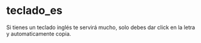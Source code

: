 # teclado_es
Si tienes un teclado inglés te servirá mucho, solo debes dar click en la letra y automaticamente copia.
